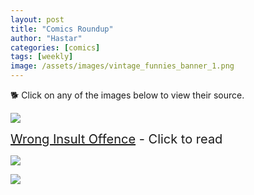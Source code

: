 ```yaml
---
layout: post
title: "Comics Roundup"
author: "Hastar"
categories: [comics]
tags: [weekly]
image: /assets/images/vintage_funnies_banner_1.png
---
```


🐕 Click on any of the images below to view their source.

[![](https://www.smbc-comics.com/comics/20110918.gif)](https://www.smbc-comics.com/comics/2011-09-18)

<span style="font-size: 20px;">[Wrong Insult Offence](https://tvtropes.org/pmwiki/pmwiki.php/Main/WrongInsultOffence) - Click to read</span>

[![](https://imgs.xkcd.com/comics/mission_to_culture.png)](https://xkcd.com/586)

[![](https://images.weserv.nl/?url=http%3A%2F%2Fwww.harkavagrant.com%2Fnonsense%2Fidler1.png)](http://www.harkavagrant.com/index.php?id=338)

